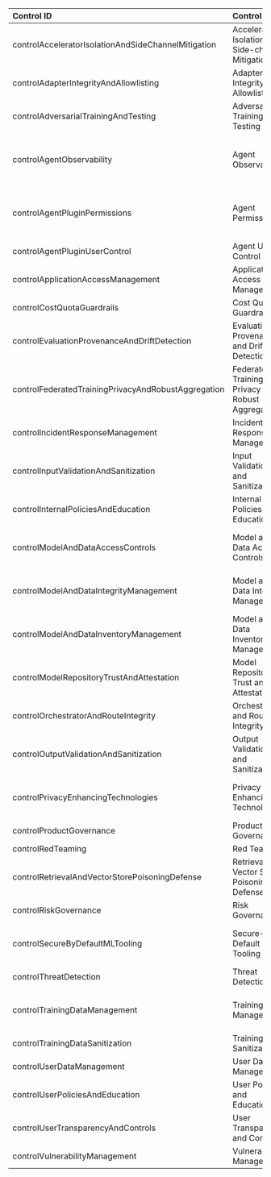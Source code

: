 | Control ID                                          | Control Title                                     | Component IDs                                                                                                                                                            | Component Titles                                                                                                   |
|:----------------------------------------------------|:--------------------------------------------------|:-------------------------------------------------------------------------------------------------------------------------------------------------------------------------|:-------------------------------------------------------------------------------------------------------------------|
| controlAcceleratorIsolationAndSideChannelMitigation | Accelerator Isolation and Side-channel Mitigation | componentModelServing<br> componentModelTrainingTuning                                                                                                                   | Model Serving Infrastructure<br> Training and Tuning                                                               |
| controlAdapterIntegrityAndAllowlisting              | Adapter Integrity and Allowlisting                | componentTheModel<br> componentModelServing<br> componentModelStorage                                                                                                    | The Model<br> Model Serving Infrastructure<br> Model Storage                                                       |
| controlAdversarialTrainingAndTesting                | Adversarial Training and Testing                  | componentTheModel                                                                                                                                                        | The Model                                                                                                          |
| controlAgentObservability                           | Agent Observability                               | componentOrchestrationInputHandling<br> componentOrchestrationOutputHandling<br> componentAgentInputHandling<br> componentAgentOutputHandling<br> componentReasoningCore | Input Handling<br> Output Handling<br> Input Handling<br> Output Handling<br> Agent Reasoning Core                 |
| controlAgentPluginPermissions                       | Agent Permissions                                 | componentReasoningCore<br> componentTools<br> componentRAGContent<br> componentMemory                                                                                    | Agent Reasoning Core<br> External Tools and Services<br> Retrieval Augmented Generation & Content<br> Model Memory |
| controlAgentPluginUserControl                       | Agent User Control                                | componentReasoningCore                                                                                                                                                   | Agent Reasoning Core                                                                                               |
| controlApplicationAccessManagement                  | Application Access Management                     | componentApplication                                                                                                                                                     | Application                                                                                                        |
| controlCostQuotaGuardrails                          | Cost Quota Guardrails                             | componentApplication<br> componentModelServing                                                                                                                           | Application<br> Model Serving Infrastructure                                                                       |
| controlEvaluationProvenanceAndDriftDetection        | Evaluation Provenance and Drift Detection         | componentModelEvaluation<br> componentModelTrainingTuning                                                                                                                | Model Evaluation<br> Training and Tuning                                                                           |
| controlFederatedTrainingPrivacyAndRobustAggregation | Federated Training Privacy and Robust Aggregation | componentModelTrainingTuning<br> componentModelEvaluation                                                                                                                | Training and Tuning<br> Model Evaluation                                                                           |
| controlIncidentResponseManagement                   | Incident Response Management                      | all                                                                                                                                                                      | All Components                                                                                                     |
| controlInputValidationAndSanitization               | Input Validation and Sanitization                 | componentInputHandling<br> componentAgentInputHandling<br> componentOrchestrationInputHandling                                                                           | Unknown (componentInputHandling)<br> Input Handling<br> Input Handling                                             |
| controlInternalPoliciesAndEducation                 | Internal Policies and Education                   | none                                                                                                                                                                     |                                                                                                                    |
| controlModelAndDataAccessControls                   | Model and Data Access Controls                    | componentModelServing<br> componentModelEvaluation<br> componentModelTrainingTuning<br> componentModelStorage                                                            | Model Serving Infrastructure<br> Model Evaluation<br> Training and Tuning<br> Model Storage                        |
| controlModelAndDataIntegrityManagement              | Model and Data Integrity Management               | componentModelServing<br> componentModelEvaluation<br> componentModelTrainingTuning<br> componentModelStorage                                                            | Model Serving Infrastructure<br> Model Evaluation<br> Training and Tuning<br> Model Storage                        |
| controlModelAndDataInventoryManagement              | Model and Data Inventory Management               | componentModelServing<br> componentModelEvaluation<br> componentModelTrainingTuning<br> componentModelStorage                                                            | Model Serving Infrastructure<br> Model Evaluation<br> Training and Tuning<br> Model Storage                        |
| controlModelRepositoryTrustAndAttestation           | Model Repository Trust and Attestation            | componentModelStorage<br> componentModelServing                                                                                                                          | Model Storage<br> Model Serving Infrastructure                                                                     |
| controlOrchestratorAndRouteIntegrity                | Orchestrator and Route Integrity                  | componentModelServing<br> componentApplication                                                                                                                           | Model Serving Infrastructure<br> Application                                                                       |
| controlOutputValidationAndSanitization              | Output Validation and Sanitization                | componentOutputHandling<br> componentAgentOutputHandling<br> componentOrchestrationOutputHandling                                                                        | Unknown (componentOutputHandling)<br> Output Handling<br> Output Handling                                          |
| controlPrivacyEnhancingTechnologies                 | Privacy Enhancing Technologies                    | componentOutputHandling<br> componentModelTrainingTuning<br> componentModelEvaluation                                                                                    | Unknown (componentOutputHandling)<br> Training and Tuning<br> Model Evaluation                                     |
| controlProductGovernance                            | Product Governance                                | none                                                                                                                                                                     |                                                                                                                    |
| controlRedTeaming                                   | Red Teaming                                       | all                                                                                                                                                                      | All Components                                                                                                     |
| controlRetrievalAndVectorStorePoisoningDefense      | Retrieval and Vector Store Poisoning Defense      | componentDataSources<br> componentDataStorage<br> componentDataFilteringAndProcessing                                                                                    | Data Sources<br> Data Storage Infrastructure<br> Data Filtering and Processing                                     |
| controlRiskGovernance                               | Risk Governance                                   | none                                                                                                                                                                     |                                                                                                                    |
| controlSecureByDefaultMLTooling                     | Secure-by-Default ML Tooling                      | componentModelServing<br> componentModelTrainingTuning<br> componentModelEvaluation<br> componentModelStorage                                                            | Model Serving Infrastructure<br> Training and Tuning<br> Model Evaluation<br> Model Storage                        |
| controlThreatDetection                              | Threat Detection                                  | all                                                                                                                                                                      | All Components                                                                                                     |
| controlTrainingDataManagement                       | Training Data Management                          | componentDataSources<br> componentTrainingData<br> componentModelTrainingTuning<br> componentModelEvaluation                                                             | Data Sources<br> Training Data<br> Training and Tuning<br> Model Evaluation                                        |
| controlTrainingDataSanitization                     | Training Data Sanitization                        | componentDataFilteringAndProcessing                                                                                                                                      | Data Filtering and Processing                                                                                      |
| controlUserDataManagement                           | User Data Management                              | componentDataStorage                                                                                                                                                     | Data Storage Infrastructure                                                                                        |
| controlUserPoliciesAndEducation                     | User Policies and Education                       | none                                                                                                                                                                     |                                                                                                                    |
| controlUserTransparencyAndControls                  | User Transparency and Controls                    | componentApplication                                                                                                                                                     | Application                                                                                                        |
| controlVulnerabilityManagement                      | Vulnerability Management                          | all                                                                                                                                                                      | All Components                                                                                                     |